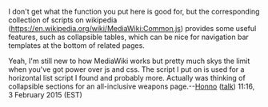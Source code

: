 I don't get what the function you put here is good for, but the corresponding collection of scripts on wikipedia (https://en.wikipedia.org/wiki/MediaWiki:Common.js) provides some useful features, such as collapsible tables, which can be nice for navigation bar templates at the bottom of related pages.

  
Yeah, I'm still new to how MediaWiki works but pretty much skys the limit when you've got power over js and css. The script I put on is used for a horizontal list script I found and probably more. Actually was thinking of collapsible sections for an all-inclusive weapons page.--[Honno](User:Honno "wikilink") ([talk](User_talk:Honno "wikilink")) 11:16, 3 February 2015 (EST)


